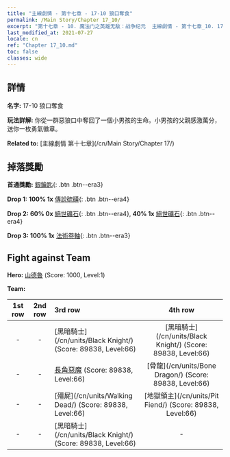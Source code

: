 ```yaml
---
title: "主線劇情 - 第十七章 - 17-10 狼口奪食"
permalink: /Main Story/Chapter 17_10/
excerpt: "第十七章 - 10. 魔法门之英雄无敌：战争纪元  主線劇情 - 第十七章_10. 17-10 狼口奪食"
last_modified_at: 2021-07-27
locale: cn
ref: "Chapter 17_10.md"
toc: false
classes: wide
---
```


## 詳情

 **名字:** 17-10 狼口奪食

 **玩法詳解:** 你從一群惡狼口中奪回了一個小男孩的生命。小男孩的父親感激萬分，送你一枚勇氣徽章。

 **Related to:** [主線劇情 第十七章](/cn/Main Story/Chapter 17/)

## 掉落獎勵

 **首通獎勵:** [銀鑰匙](/cn/Items/con_693/){: .btn .btn--era3}

 **Drop 1:** **100% 1x** [傳說硫磺](/cn/Items/mat_57/){: .btn .btn--era4}

 **Drop 2:** **60% 0x** [絕世礦石](/cn/Items/mat_47/){: .btn .btn--era4}, **40% 1x** [絕世礦石](/cn/Items/mat_47/){: .btn .btn--era4}

 **Drop 3:** **100% 1x** [法術卷軸](/cn/Items/con_694/){: .btn .btn--era3}


## Fight against Team
 **Hero:** [山德魯](/cn/heroes/Sandro/) (Score: 1000, Level:1)

 **Team:**


  | 1st row | 2nd row | 3rd row | 4th row |
  |:----:|:----:|:----|:----:|
  | - | - | [黑暗騎士](/cn/units/Black Knight/) (Score: 89838, Level:66)  | [黑暗騎士](/cn/units/Black Knight/) (Score: 89838, Level:66)  |
  | - | - | [長角惡魔](/cn/units/Demon/) (Score: 89838, Level:66)  | [骨龍](/cn/units/Bone Dragon/) (Score: 89838, Level:66)  |
  | - | - | [殭屍](/cn/units/Walking Dead/) (Score: 89838, Level:66)  | [地獄領主](/cn/units/Pit Fiend/) (Score: 89838, Level:66)  |
  | - | - | [黑暗騎士](/cn/units/Black Knight/) (Score: 89838, Level:66)  | - |



